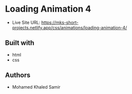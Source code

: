 # Loading Animation 4

- Live Site URL: https://mks-short-projects.netlify.app/css/animations/loading-animation-4/

## Built with

- html
- css

## Authors

- Mohamed Khaled Samir
